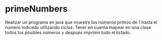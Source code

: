 # primeNumbers
Realizar un programa en java que muestre los números primos de 1 hasta el numero indicado utilizando ciclos. Tener en cuenta mapear en una clase todos los posibles números y después imprimir todo el listado.
